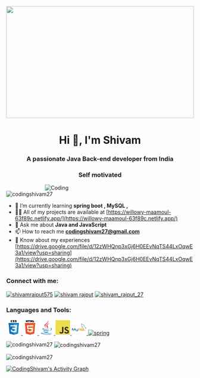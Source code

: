 <img src="https://r7q6w9z6.rocketcdn.me/career/wp-content/uploads/2020/03/full-stack-development.gif" width="100%" height="300px">
<h1 align="center">Hi 👋, I'm Shivam</h1>
<h3 align="center">A passionate Java Back-end developer from India</h3>
<h3 align="center">Self motivated</h3>

<img align="right" alt="Coding" width="400" src="https://cdn.dribbble.com/users/2131993/screenshots/15628387/media/13377c0dfb5e4adbfec1d646f20c9206.png?compress=1&resize=768x576&vertical=top">


<p align="left"> <img src="https://komarev.com/ghpvc/?username=codingshivam27&label=Profile%20views&color=0e75b6&style=flat" alt="codingshivam27" /> </p>

- 🌱 I’m currently learning **spring boot , MySQL ,**
- 👨‍💻 All of my projects are available at [https://willowy-maamoul-63f89c.netlify.app/](https://willowy-maamoul-63f89c.netlify.app/)
- 💬 Ask me about **Java and JavaScript**
- 📫 How to reach me **codingshivam27@gmail.com**
- 📄 Know about my experiences [https://drive.google.com/file/d/12zWHQnp3xGj6H0EEvNqTS44LxOqwE3a1/view?usp=sharing](https://drive.google.com/file/d/12zWHQnp3xGj6H0EEvNqTS44LxOqwE3a1/view?usp=sharing)

<h3 align="left">Connect with me:</h3>
<p align="left">
<a href="https://twitter.com/ShivamRajput575" target="blank"><img align="center" src="https://raw.githubusercontent.com/rahuldkjain/github-profile-readme-generator/master/src/images/icons/Social/twitter.svg" alt="shivamrajput575" height="30" width="40" /></a>
<a href="https://www.linkedin.com/in/shivam-2002-rajput/" target="blank"><img align="center" src="https://raw.githubusercontent.com/rahuldkjain/github-profile-readme-generator/master/src/images/icons/Social/linked-in-alt.svg" alt="shivam rajput" height="30" width="40" /></a>
<a href="https://instagram.com/shivam_rajput_27" target="blank"><img align="center" src="https://raw.githubusercontent.com/rahuldkjain/github-profile-readme-generator/master/src/images/icons/Social/instagram.svg" alt="shivam_rajput_27" height="30" width="40" /></a>
</p>

<h3 align="left">Languages and Tools:</h3>
<p align="left"> <a href="https://www.w3schools.com/css/" target="_blank" rel="noreferrer"> <img src="https://raw.githubusercontent.com/devicons/devicon/master/icons/css3/css3-original-wordmark.svg" alt="css3" width="40" height="40"/> </a> <a href="https://www.w3.org/html/" target="_blank" rel="noreferrer"> <img src="https://raw.githubusercontent.com/devicons/devicon/master/icons/html5/html5-original-wordmark.svg" alt="html5" width="40" height="40"/> </a> <a href="https://www.java.com" target="_blank" rel="noreferrer"> <img src="https://raw.githubusercontent.com/devicons/devicon/master/icons/java/java-original.svg" alt="java" width="40" height="40"/> </a> <a href="https://developer.mozilla.org/en-US/docs/Web/JavaScript" target="_blank" rel="noreferrer"> <img src="https://raw.githubusercontent.com/devicons/devicon/master/icons/javascript/javascript-original.svg" alt="javascript" width="40" height="40"/> </a> <a href="https://www.mysql.com/" target="_blank" rel="noreferrer"> <img src="https://raw.githubusercontent.com/devicons/devicon/master/icons/mysql/mysql-original-wordmark.svg" alt="mysql" width="40" height="40"/> </a> <a href="https://spring.io/" target="_blank" rel="noreferrer"> <img src="https://www.vectorlogo.zone/logos/springio/springio-icon.svg" alt="spring" width="40" height="40"/> </a> </p>

<p><img align="left" src="https://github-readme-stats.vercel.app/api/top-langs?username=codingshivam27&show_icons=true&locale=en&layout=compact" alt="codingshivam27" /></p>

<p>&nbsp;<img align="center" src="https://github-readme-stats.vercel.app/api?username=codingshivam27&show_icons=true&locale=en" alt="codingshivam27" /></p>

<p><img align="center" src="https://github-readme-streak-stats.herokuapp.com/?user=codingshivam27&" alt="codingshivam27" /></p>

<a href="https://github.com/codingshivam27/github-readme-activity-graph"><img alt="CodingShivam's Activity Graph" src="https://activity-graph.herokuapp.com/graph?username=codingshivam27&bg_color=0D1117&color=5BCDEC&line=5BCDEC&point=FFFFFF&hide_border=true" /></a>
<br/>
